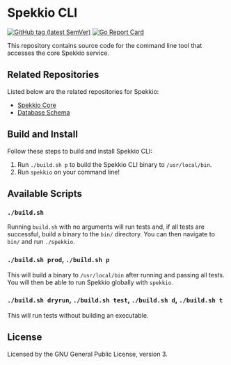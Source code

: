 # Spekkio CLI
[![GitHub tag (latest SemVer)](https://img.shields.io/github/v/tag/spekkio-bot/spekkio-cli?label=latest)](https://github.com/spekkio-bot/spekkio-cli/tags)
[![Go Report Card](https://goreportcard.com/badge/github.com/spekkio-bot/spekkio-cli)](https://goreportcard.com/report/github.com/spekkio-bot/spekkio-cli)

This repository contains source code for the command line tool that accesses the core Spekkio service.

## Related Repositories

Listed below are the related repositories for Spekkio:
- [Spekkio Core](https://github.com/spekkio-bot/spekkio)
- [Database Schema](https://github.com/spekkio-bot/spekkio-dbschema)

## Build and Install

Follow these steps to build and install Spekkio CLI:

1. Run `./build.sh p` to build the Spekkio CLI binary to `/usr/local/bin`.
2. Run `spekkio` on your command line!

## Available Scripts

### `./build.sh`

Running `build.sh` with no arguments will run tests and, if all tests are successful, build a binary to the `bin/` directory. You can then navigate to `bin/` and run `./spekkio`.

### `./build.sh prod`, `./build.sh p`

This will build a binary to `/usr/local/bin` after running and passing all tests. You will then be able to run Spekkio globally with `spekkio`.

### `./build.sh dryrun`, `./build.sh test`, `./build.sh d`, `./build.sh t`

This will run tests without building an executable.

## License

Licensed by the GNU General Public License, version 3.

